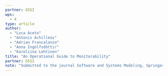 ```yaml
---
partner: GSSI
wps:
  - 4
type: article
author:
  - "Luca Aceto"
  - "Antonis Achilleos"
  - "Adrian Francalanza"
  - "Anna Ingólfsdóttir"
  - "Karoliina Lehtinen"
title: "An Operational Guide to Monitorability"
partner: GSSI
note: "Submitted to the journal Software and Systems Modeling, Springer"
---
```


